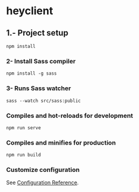 # heyclient

## 1.- Project setup
```
npm install
```

### 2- Install Sass compiler 
```
npm install -g sass
```

### 3- Runs Sass watcher
```
sass --watch src/sass:public
```

### Compiles and hot-reloads for development
```
npm run serve
```


### Compiles and minifies for production
```
npm run build
```

### Customize configuration
See [Configuration Reference](https://cli.vuejs.org/config/).
